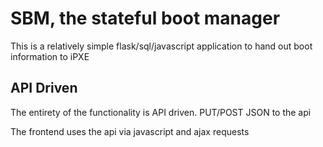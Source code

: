 # SBM, the stateful boot manager

This is a relatively simple flask/sql/javascript application to hand out boot information to iPXE

## API Driven
The entirety of the functionality is API driven. PUT/POST JSON to the api

The frontend uses the api via javascript and ajax requests
